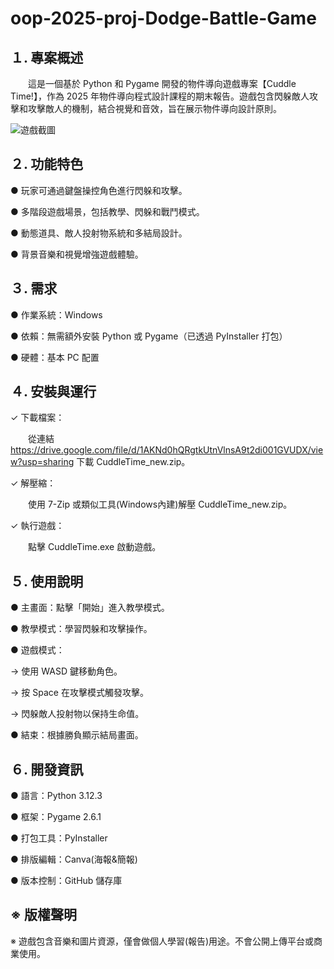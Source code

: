 # oop-2025-proj-Dodge-Battle-Game

## １. 專案概述

　　這是一個基於 Python 和 Pygame 開發的物件導向遊戲專案【Cuddle Time!】，作為 2025 年物件導向程式設計課程的期末報告。遊戲包含閃躲敵人攻擊和攻擊敵人的機制，結合視覺和音效，旨在展示物件導向設計原則。

![遊戲截圖](images/screenshot.png)

## ２. 功能特色

● 玩家可通過鍵盤操控角色進行閃躲和攻擊。

● 多階段遊戲場景，包括教學、閃躲和戰鬥模式。

● 動態道具、敵人投射物系統和多結局設計。

● 背景音樂和視覺增強遊戲體驗。

## ３. 需求

● 作業系統：Windows

● 依賴：無需額外安裝 Python 或 Pygame（已透過 PyInstaller 打包）

● 硬體：基本 PC 配置

## ４. 安裝與運行

✓ 下載檔案：

　　從連結 https://drive.google.com/file/d/1AKNd0hQRgtkUtnVlnsA9t2di001GVUDX/view?usp=sharing 下載 CuddleTime_new.zip。

✓ 解壓縮：

　　使用 7-Zip 或類似工具(Windows內建)解壓 CuddleTime_new.zip。

✓ 執行遊戲：

　　點擊 CuddleTime.exe 啟動遊戲。

## ５. 使用說明

● 主畫面：點擊「開始」進入教學模式。

● 教學模式：學習閃躲和攻擊操作。

● 遊戲模式：

→ 使用 WASD 鍵移動角色。

→ 按 Space 在攻擊模式觸發攻擊。

→ 閃躲敵人投射物以保持生命值。

● 結束：根據勝負顯示結局畫面。

## ６. 開發資訊

● 語言：Python 3.12.3

● 框架：Pygame 2.6.1

● 打包工具：PyInstaller

● 排版編輯：Canva(海報&簡報)

● 版本控制：GitHub 儲存庫

## ※ 版權聲明

※ 遊戲包含音樂和圖片資源，僅會做個人學習(報告)用途。不會公開上傳平台或商業使用。
